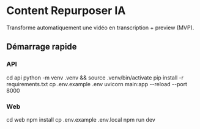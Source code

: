 # Content Repurposer IA

Transforme automatiquement une vidéo en transcription + preview (MVP).

## Démarrage rapide

### API
cd api
python -m venv .venv && source .venv/bin/activate
pip install -r requirements.txt
cp .env.example .env
uvicorn main:app --reload --port 8000

### Web
cd web
npm install
cp .env.example .env.local
npm run dev
